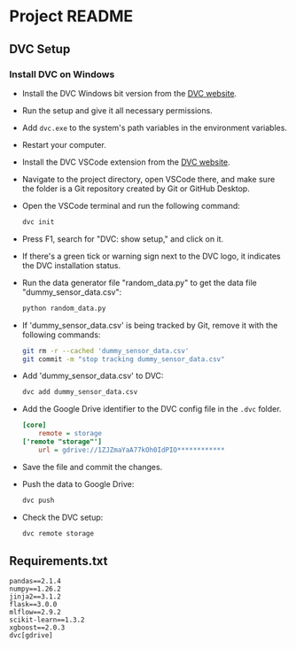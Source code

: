 # Project README

## DVC Setup

### Install DVC on Windows

- Install the DVC Windows bit version from the [DVC website](https://dvc.org/).
- Run the setup and give it all necessary permissions.
- Add `dvc.exe` to the system's path variables in the environment variables.
- Restart your computer.
- Install the DVC VSCode extension from the [DVC website](https://dvc.org/).
- Navigate to the project directory, open VSCode there, and make sure the folder is a Git repository created by Git or GitHub Desktop.
- Open the VSCode terminal and run the following command:

    ```bash
    dvc init
    ```

- Press F1, search for "DVC: show setup," and click on it.
- If there's a green tick or warning sign next to the DVC logo, it indicates the DVC installation status.
- Run the data generator file "random_data.py" to get the data file "dummy_sensor_data.csv":

    ```bash
    python random_data.py
    ```

- If 'dummy_sensor_data.csv' is being tracked by Git, remove it with the following commands:

    ```bash
    git rm -r --cached 'dummy_sensor_data.csv'
    git commit -m "stop tracking dummy_sensor_data.csv"
    ```

- Add 'dummy_sensor_data.csv' to DVC:

    ```bash
    dvc add dummy_sensor_data.csv
    ```

- Add the Google Drive identifier to the DVC config file in the `.dvc` folder.

    ```ini
    [core]
        remote = storage
    ['remote "storage"']
        url = gdrive://1ZJZmaYaA77kOh0IdPIO************
    ```

- Save the file and commit the changes.
- Push the data to Google Drive:

    ```bash
    dvc push
    ```

- Check the DVC setup:

    ```bash
    dvc remote storage
    ```

## Requirements.txt

```plaintext
pandas==2.1.4
numpy==1.26.2
jinja2==3.1.2
flask==3.0.0
mlflow==2.9.2
scikit-learn==1.3.2
xgboost==2.0.3
dvc[gdrive]




 
